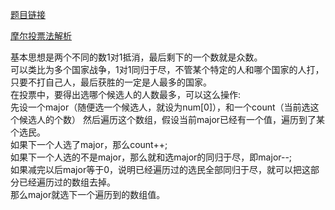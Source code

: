 [题目链接](https://leetcode-cn.com/problems/majority-element/)  

[摩尔投票法解析](https://www.zhihu.com/question/49973163)  

基本思想是两个不同的数1对1抵消，最后剩下的一个数就是众数。  
可以类比为多个国家战争，1对1同归于尽，不管某个特定的人和哪个国家的人打，只要不打自己人，最后获胜的一定是人最多的国家。  
在投票中，要得出选哪个候选人的人数最多，可以这么操作:  
先设一个major（随便选一个候选人，就设为num[0]），和一个count（当前选这个候选人的个数） 
然后遍历这个数组，假设当前major已经有一个值，遍历到了某个选民。  
如果下一个人选了major，那么count++;  
如果下一个人选的不是major，那么就和选major的同归于尽，即major--;  
如果减完以后major等于0，说明已经遍历过的选民全部同归于尽，就可以把这部分已经遍历过的数组去掉。  
那么major就选下一个遍历到的数组值。  

